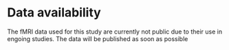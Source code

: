 # Data availability
The fMRI data used for this study are currently not public due to their use in engoing studies.
The data will be published as soon as possible
